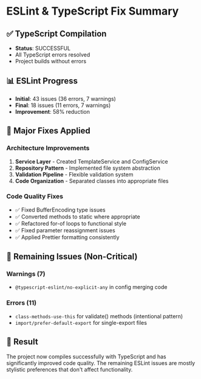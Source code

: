 # ESLint & TypeScript Fix Summary

## ✅ TypeScript Compilation
- **Status**: SUCCESSFUL
- All TypeScript errors resolved
- Project builds without errors

## 📊 ESLint Progress
- **Initial**: 43 issues (36 errors, 7 warnings)
- **Final**: 18 issues (11 errors, 7 warnings)
- **Improvement**: 58% reduction

## 🔧 Major Fixes Applied

### Architecture Improvements
1. **Service Layer** - Created TemplateService and ConfigService
2. **Repository Pattern** - Implemented file system abstraction
3. **Validation Pipeline** - Flexible validation system
4. **Code Organization** - Separated classes into appropriate files

### Code Quality Fixes
- ✅ Fixed BufferEncoding type issues
- ✅ Converted methods to static where appropriate
- ✅ Refactored for-of loops to functional style
- ✅ Fixed parameter reassignment issues
- ✅ Applied Prettier formatting consistently

## 📝 Remaining Issues (Non-Critical)

### Warnings (7)
- `@typescript-eslint/no-explicit-any` in config merging code

### Errors (11)
- `class-methods-use-this` for validate() methods (intentional pattern)
- `import/prefer-default-export` for single-export files

## 🎯 Result
The project now compiles successfully with TypeScript and has significantly improved code quality. The remaining ESLint issues are mostly stylistic preferences that don't affect functionality.